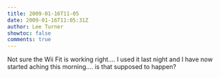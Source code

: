 ```yaml
---
title: 2009-01-16T11-05
date: 2009-01-16T11:05:31Z
author: Lee Turner
showtoc: false
comments: true
---
```


Not sure the Wii Fit is working right.... I used it last night and I have now started aching this morning.... is that supposed to happen?

